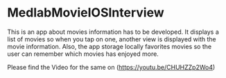 # MedlabMovieIOSInterview

This is an app about movies information has to be developed. It displays a list of movies so when you tap on one, another view is displayed with the movie information. 
Also, the app storage locally favorites movies so the user can remember which movies has enjoyed more.

Please find the Video for the same on 
(https://youtu.be/CHUHZZp2Wo4)
